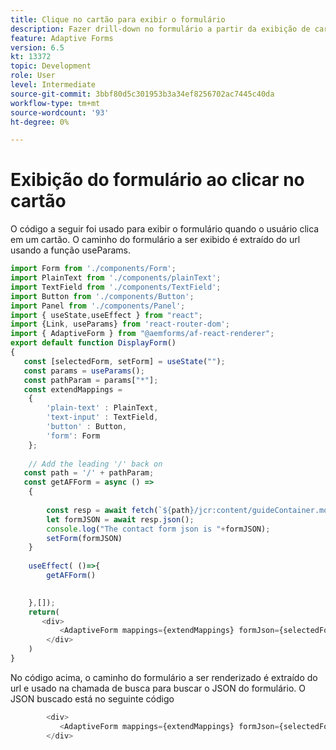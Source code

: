 ```yaml
---
title: Clique no cartão para exibir o formulário
description: Fazer drill-down no formulário a partir da exibição de cartão
feature: Adaptive Forms
version: 6.5
kt: 13372
topic: Development
role: User
level: Intermediate
source-git-commit: 3bbf80d5c301953b3a34ef8256702ac7445c40da
workflow-type: tm+mt
source-wordcount: '93'
ht-degree: 0%

---
```


# Exibição do formulário ao clicar no cartão

O código a seguir foi usado para exibir o formulário quando o usuário clica em um cartão. O caminho do formulário a ser exibido é extraído do url usando a função useParams.

```javascript
import Form from './components/Form';
import PlainText from './components/plainText';
import TextField from './components/TextField';
import Button from './components/Button';
import Panel from './components/Panel';
import { useState,useEffect } from "react";
import {Link, useParams} from 'react-router-dom';
import { AdaptiveForm } from "@aemforms/af-react-renderer";
export default function DisplayForm()
{
   const [selectedForm, setForm] = useState("");
   const params = useParams();
   const pathParam = params["*"];
   const extendMappings =
    {
        'plain-text' : PlainText,
        'text-input' : TextField,
        'button' : Button,
        'form': Form
    };
    
    // Add the leading '/' back on 
   const path = '/' + pathParam;
   const getAFForm = async () =>
    {
           
        const resp = await fetch(`${path}/jcr:content/guideContainer.model.json`);
        let formJSON = await resp.json();
        console.log("The contact form json is "+formJSON);
        setForm(formJSON)
    }
    
    useEffect( ()=>{
        getAFForm()
        

    },[]);
    return(
       <div>
           <AdaptiveForm mappings={extendMappings} formJson={selectedForm}/>
        </div>
    )
}
```

No código acima, o caminho do formulário a ser renderizado é extraído do url e usado na chamada de busca para buscar o JSON do formulário. O JSON buscado está no seguinte código

```javascript
        <div>
           <AdaptiveForm mappings={extendMappings} formJson={selectedForm}/>
        </div>
```
